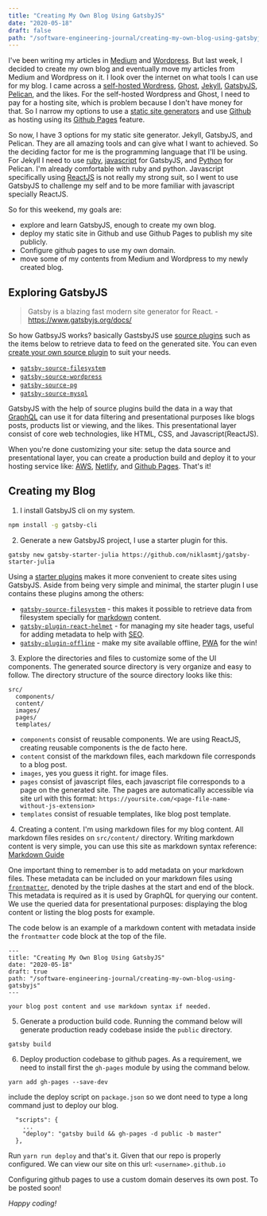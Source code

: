 ```yaml
---
title: "Creating My Own Blog Using GatsbyJS"
date: "2020-05-18"
draft: false
path: "/software-engineering-journal/creating-my-own-blog-using-gatsbyjs"
---
```


I've been writing my articles in [Medium](https://medium.com/@ryanermita) and [Wordpress](https://ryanermita.wordpress.com/). But last week, I decided to create my own blog and eventually move my articles from Medium and Wordpress on it. I look over the internet on what tools I can use for my blog. I came across a [self-hosted Wordress](https://wordpress.org/), [Ghost](https://ghost.org/docs/concepts/hosting/), [Jekyll](https://jekyllrb.com/), [GatsbyJS](https://www.gatsbyjs.org/), [Pelican](https://blog.getpelican.com/), and the likes. For the self-hosted Wordpress and Ghost, I need to pay for a hosting site, which is problem because I don't have money for that. 
So I narrow my options to use a [static site generators](https://dev.to/integridsolutions/best-static-site-generator-to-use-in-2020-4kjk) and use [Github](https://github.com/) as hosting using its [Github Pages](https://pages.github.com/) feature. 

So now, I have 3 options for my static site generator. Jekyll, GatsbyJS, and Pelican. They are all amazing tools and can give what I want to achieved. So the deciding factor for me is the programming language that I'll be using. For Jekyll I need to use [ruby](https://www.ruby-lang.org/en/), [javascript](https://developer.mozilla.org/en-US/docs/Web/JavaScript) for GatsbyJS, and [Python](https://www.python.org/) for Pelican. I'm already comfortable with ruby and python.
Javascript specifically using [ReactJS](https://reactjs.org/) is not really my strong suit, so I went to use GatsbyJS to challenge my self and to be more familiar with javascript specially ReactJS.

So for this weekend, my goals are:
- explore and learn GatsbyJS, enough to create my own blog. 
- deploy my static site in Github and use Github Pages to publish my site publicly.
- Configure github pages to use my own domain.
- move some of my contents from Medium and Wordpress to my newly created blog.

## Exploring GatsbyJS
> Gatsby is a blazing fast modern site generator for React. - https://www.gatsbyjs.org/docs/

So how GatbsyJS works? basically GastsbyJS use [source plugins](https://www.gatsbyjs.org/tutorial/part-five/) such as the items below to retrieve data to feed on the generated site. You can even [create your own source plugin](https://www.gatsbyjs.org/docs/creating-a-source-plugin/) to suit your needs.

- [`gatsby-source-filesystem`](https://www.gatsbyjs.org/packages/gatsby-source-filesystem/)
- [`gatsby-source-wordpress`](https://www.gatsbyjs.org/packages/gatsby-source-wordpress/)
- [`gatsby-source-pg`](https://www.gatsbyjs.org/packages/gatsby-source-pg/)
- [`gatsby-source-mysql`](https://www.gatsbyjs.org/packages/gatsby-source-mysql/)

GatsbyJS with the help of source plugins build the data in a way that [GraphQL](https://graphql.org/) can use it for data filtering and presentational purposes like blogs posts, products list or viewing, and the likes. This presentational layer consist of core web technologies, like HTML, CSS, and Javascript(ReactJS). 

When you're done customizing your site: setup the data source and presentational layer, you can create a production build and deploy it to your hosting service like: [AWS](https://www.gatsbyjs.org/docs/deploying-to-aws-amplify/), [Netlify](https://www.gatsbyjs.org/docs/deploying-to-netlify/), and [Github Pages](https://www.gatsbyjs.org/docs/how-gatsby-works-with-github-pages/). That's it!


## Creating my Blog
1. I install GatsbyJS cli on my system.
```bash
npm install -g gatsby-cli
```
2. Generate a new GatsbyJS project, I use a starter plugin for this. 
```
gatsby new gatsby-starter-julia https://github.com/niklasmtj/gatsby-starter-julia
```

Using a [starter plugins](https://www.gatsbyjs.org/starters/?v=2) makes it more convenient to create sites using GatsbyJS. Aside from being very simple and minimal, the starter plugin I use contains these plugins among the others:

  * [`gatsby-source-filesystem`](https://www.gatsbyjs.org/packages/gatsby-source-filesystem/) - this makes it possible to retrieve data from filesystem specially for [markdown](https://www.markdownguide.org/) content.
  * [`gatsby-plugin-react-helmet`](https://www.gatsbyjs.org/packages/gatsby-plugin-react-helmet/) - for managing my site header tags, useful for adding metadata to help with [SEO](https://en.wikipedia.org/wiki/Search_engine_optimization).
  * [`gatsby-plugin-offline`](https://www.gatsbyjs.org/packages/gatsby-plugin-offline/) - make my site available offline, [PWA](https://developer.mozilla.org/en-US/docs/Web/Progressive_web_apps) for the win!

&nbsp;3. Explore the directories and files to customize some of the UI components. The generated source directory is very organize and easy to follow. The directory structure of the source directory looks like this:
```
src/
  components/
  content/
  images/
  pages/
  templates/
```
  * `components` consist of reusable components. We are using ReactJS, creating reusable components is the de facto here.
   * `content` consist of the markdown files, each markdown file corresponds to a blog post. 
   * `images`, yes you guess it right. for image files.
   * `pages` consist of javascript files, each javascript file corresponds to a page on the generated site. The pages are automatically accessible via site url with this format: `https://yoursite.com/<page-file-name-without-js-extension>`
   * `templates` consist of resuable templates, like blog post template.

&nbsp;4. Creating a content. I'm using markdown files for my blog content. All markdown files resides on `src/content/` directory. Writing markdown content is very simple, you can use this site as markdown syntax reference: [Markdown Guide](https://www.markdownguide.org/basic-syntax/)

  One important thing to remember is to add metadata on your markdown files. These metadata can be included on your markdown files using [`frontmatter`](https://jekyllrb.com/docs/front-matter/), denoted by the triple dashes at the start and end of the block. This metadata is required as it is used by GraphQL for querying our content. We use the queried data for presentational purposes: displaying the blog content or listing the blog posts for example. 

  The code below is an example of a markdown content with metadata inside the `frontmatter` code block at the top of the file.

```
---
title: "Creating My Own Blog Using GatsbyJS"
date: "2020-05-18" 
draft: true
path: "/software-engineering-journal/creating-my-own-blog-using-gatsbyjs"
---

your blog post content and use markdown syntax if needed.
```

5. Generate a production build code. Running the command below will generate production ready codebase inside the `public` directory.

```
gatsby build
```

6. Deploy production codebase to github pages. As a requirement, we need to install first the `gh-pages` module by using the command below.

```
yarn add gh-pages --save-dev
```

include the deploy script on `package.json` so we dont need to type a long command just to deploy our blog. 

```
  "scripts": {
    ...
    "deploy": "gatsby build && gh-pages -d public -b master"
  },
```

Run `yarn run deploy` and that's it. Given that our repo is properly configured. We can view our site on this url: `<username>.github.io`

Configuring github pages to use a custom domain deserves its own post. To be posted soon!


*Happy coding!*